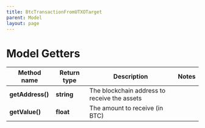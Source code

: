 ```yaml
---
title: BtcTransactionFromUTXOTarget
parent: Model
layout: page
---
```


# Model Getters

Method name | Return type | Description | Notes
------------ | ------------- | ------------- | -------------
**getAddress()** | **string** | The blockchain address to receive the assets |
**getValue()** | **float** | The amount to receive (in BTC) |

